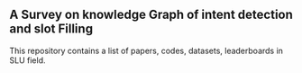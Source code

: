 ##  A Survey on knowledge Graph of intent detection and slot Filling

This repository contains a list of papers, codes, datasets, leaderboards in SLU field.